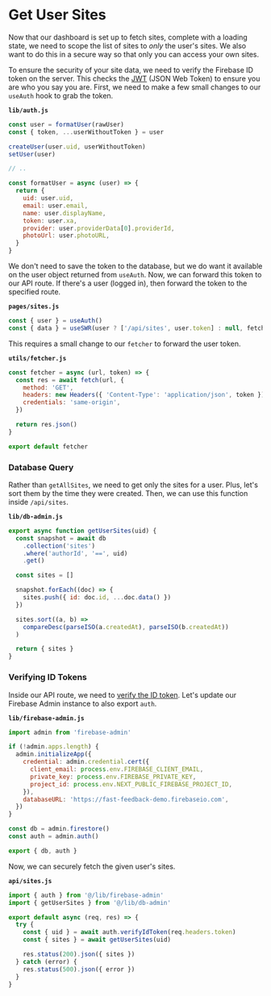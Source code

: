 # Get User Sites

Now that our dashboard is set up to fetch sites, complete with a loading state, we need to scope the list of sites to _only_ the user's sites. We also want to do this in a secure way so that only you can access your own sites.

To ensure the security of your site data, we need to verify the Firebase ID token on the server. This checks the [JWT](https://jwt.io/) (JSON Web Token) to ensure you are who you say you are. First, we need to make a few small changes to our `useAuth` hook to grab the token.

**`lib/auth.js`**

```js
const user = formatUser(rawUser)
const { token, ...userWithoutToken } = user

createUser(user.uid, userWithoutToken)
setUser(user)

// ..

const formatUser = async (user) => {
  return {
    uid: user.uid,
    email: user.email,
    name: user.displayName,
    token: user.xa,
    provider: user.providerData[0].providerId,
    photoUrl: user.photoURL,
  }
}
```

We don't need to save the token to the database, but we do want it available on the user object returned from `useAuth`. Now, we can forward this token to our API route. If there's a user (logged in), then forward the token to the specified route.

**`pages/sites.js`**

```js
const { user } = useAuth()
const { data } = useSWR(user ? ['/api/sites', user.token] : null, fetcher)
```

This requires a small change to our `fetcher` to forward the user token.

**`utils/fetcher.js`**

```js
const fetcher = async (url, token) => {
  const res = await fetch(url, {
    method: 'GET',
    headers: new Headers({ 'Content-Type': 'application/json', token }),
    credentials: 'same-origin',
  })

  return res.json()
}

export default fetcher
```

### Database Query

Rather than `getAllSites`, we need to get only the sites for a user. Plus, let's sort them by the time they were created. Then, we can use this function inside `/api/sites`.

**`lib/db-admin.js`**

```js
export async function getUserSites(uid) {
  const snapshot = await db
    .collection('sites')
    .where('authorId', '==', uid)
    .get()

  const sites = []

  snapshot.forEach((doc) => {
    sites.push({ id: doc.id, ...doc.data() })
  })

  sites.sort((a, b) =>
    compareDesc(parseISO(a.createdAt), parseISO(b.createdAt))
  )

  return { sites }
}
```

### Verifying ID Tokens

Inside our API route, we need to [verify the ID token](https://firebase.google.com/docs/auth/admin/verify-id-tokens). Let's update our Firebase Admin instance to also export `auth`.

**`lib/firebase-admin.js`**

```js
import admin from 'firebase-admin'

if (!admin.apps.length) {
  admin.initializeApp({
    credential: admin.credential.cert({
      client_email: process.env.FIREBASE_CLIENT_EMAIL,
      private_key: process.env.FIREBASE_PRIVATE_KEY,
      project_id: process.env.NEXT_PUBLIC_FIREBASE_PROJECT_ID,
    }),
    databaseURL: 'https://fast-feedback-demo.firebaseio.com',
  })
}

const db = admin.firestore()
const auth = admin.auth()

export { db, auth }
```

Now, we can securely fetch the given user's sites.

**`api/sites.js`**

```js
import { auth } from '@/lib/firebase-admin'
import { getUserSites } from '@/lib/db-admin'

export default async (req, res) => {
  try {
    const { uid } = await auth.verifyIdToken(req.headers.token)
    const { sites } = await getUserSites(uid)

    res.status(200).json({ sites })
  } catch (error) {
    res.status(500).json({ error })
  }
}
```
